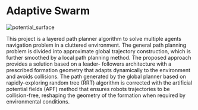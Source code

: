 # Adaptive Swarm

![potential_surface](https://github.com/RuslanAgishev/adaptive_swarm/blob/master/figures/layered_planner/surface_potential_trajs.png)

This project is a layered path planner algorithm to solve multiple agents navigation
problem in a cluttered environment. The general path planning problem is divided
into approximate global trajectory construction, which is further smoothed by a local
path planning method. The proposed approach provides a solution based on a leader-
followers architecture with a prescribed formation geometry that adapts dynamically to
the environment and avoids collisions. The path generated by the global planner based
on rapidly-exploring random tree (RRT) algorithm is corrected with the artificial potential fields (APF)
method that ensures robots trajectories to be collision-free, reshaping the geometry of
the formation when required by environmental conditions.
